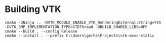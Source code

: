 # Building VTK

    cmake -GNinja .. -DVTK_MODULE_ENABLE_VTK_RenderingExternal:String=YES -DVTK_SMP_IMPLEMENTATION_TYPE=STDThread -DBUILD_SHARED_LIBS=OFF
    cmake --build . --config Release
    cmake --install . --prefix C:\Users\gerha\Projects\vtk-msvc-static